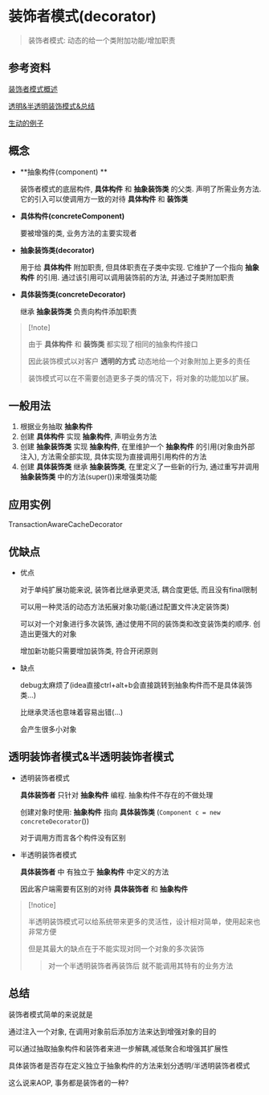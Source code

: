 # 装饰者模式(decorator)

>   装饰者模式: 动态的给一个类附加功能/增加职责



## 参考资料

[装饰者模式概述](https://blog.csdn.net/LoveLion/article/details/7425849)     

[透明&半透明装饰模式&总结](https://blog.csdn.net/LoveLion/article/details/7425873)     

[生动的例子](https://www.imooc.com/article/23976?block_id=tuijian_wz)



## 概念

*   **抽象构件(component) **

    装饰者模式的底层构件,  **具体构件** 和 **抽象装饰类** 的父类. 声明了所需业务方法. 它的引入可以使调用方一致的对待 **具体构件** 和 **装饰类** 

*   **具体构件(concreteComponent)**

    要被增强的类, 业务方法的主要实现者

*   **抽象装饰类(decorator)**

    用于给 **具体构件** 附加职责, 但具体职责在子类中实现. 它维护了一个指向 **抽象构件** 的引用. 通过该引用可以调用装饰前的方法, 并通过子类附加职责

*   **具体装饰类(concreteDecorator)**

    继承 **抽象装饰类** 负责向构件添加职责

>   [!note]
>
>   由于 **具体构件** 和 **装饰类** 都实现了相同的抽象构件接口
>
>   因此装饰模式以对客户 **透明的方式** 动态地给一个对象附加上更多的责任
>
>   装饰模式可以在不需要创造更多子类的情况下，将对象的功能加以扩展。



## 一般用法

1.  根据业务抽取 **抽象构件** 
2.  创建 **具体构件** 实现 **抽象构件**, 声明业务方法
3.  创建 **抽象装饰类** 实现 **抽象构件**, 在里维护一个 **抽象构件** 的引用(对象由外部注入), 方法需全部实现, 具体实现为直接调用引用构件的方法
4.  创建 **具体装饰类** 继承 **抽象装饰类**, 在里定义了一些新的行为, 通过重写并调用 **抽象装饰类** 中的方法(super())来增强类功能



## 应用实例

TransactionAwareCacheDecorator




## 优缺点

*   优点

    对于单纯扩展功能来说, 装饰者比继承更灵活, 耦合度更低, 而且没有final限制

    可以用一种灵活的动态方法拓展对象功能(通过配置文件决定装饰类)

    可以对一个对象进行多次装饰, 通过使用不同的装饰类和改变装饰类的顺序. 创造出更强大的对象

    增加新功能只需要增加装饰类, 符合开闭原则

*   缺点

    debug太麻烦了(idea直接ctrl+alt+b会直接跳转到抽象构件而不是具体装饰类...)

    比继承灵活也意味着容易出错(...)

    会产生很多小对象



## 透明装饰者模式&半透明装饰者模式

*   透明装饰者模式

    **具体装饰者** 只针对 **抽象构件** 编程. 抽象构件不存在的不做处理

    创建对象时使用: **抽象构件** 指向 **具体装饰类** (`Component c = new concreteDecorator`())

    对于调用方而言各个构件没有区别

*   半透明装饰者模式

    **具体装饰者** 中 有独立于 **抽象构件** 中定义的方法

    因此客户端需要有区别的对待 **具体装饰者** 和 **抽象构件**

>   [!notice]
>
>   半透明装饰模式可以给系统带来更多的灵活性，设计相对简单，使用起来也非常方便
>
>   但是其最大的缺点在于不能实现对同一个对象的多次装饰
>
>   >   对一个半透明装饰者再装饰后 就不能调用其特有的业务方法



## 总结

装饰者模式简单的来说就是

通过注入一个对象, 在调用对象前后添加方法来达到增强对象的目的

可以通过抽取抽象构件和装饰者来进一步解耦,减低聚合和增强其扩展性

具体装饰者是否存在定义独立于抽象构件的方法来划分透明/半透明装饰者模式

这么说来AOP, 事务都是装饰者的一种?

